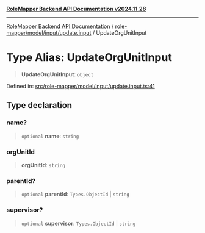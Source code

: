 [**RoleMapper Backend API Documentation v2024.11.28**](../../../../../README.md)

***

[RoleMapper Backend API Documentation](../../../../../modules.md) / [role-mapper/model/input/update.input](../README.md) / UpdateOrgUnitInput

# Type Alias: UpdateOrgUnitInput

> **UpdateOrgUnitInput**: `object`

Defined in: [src/role-mapper/model/input/update.input.ts:41](https://github.com/FlowCraft-AG/RoleMapper/blob/3cef41945a7433078df8de15ae023cbf018d74ba/backend/src/role-mapper/model/input/update.input.ts#L41)

## Type declaration

### name?

> `optional` **name**: `string`

### orgUnitId

> **orgUnitId**: `string`

### parentId?

> `optional` **parentId**: `Types.ObjectId` \| `string`

### supervisor?

> `optional` **supervisor**: `Types.ObjectId` \| `string`

